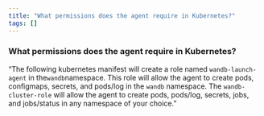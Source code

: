 ```yaml
---
title: "What permissions does the agent require in Kubernetes?"
tags: []
---
```


### What permissions does the agent require in Kubernetes?
“The following kubernetes manifest will create a role named
`wandb-launch-agent` in the`wandb`namespace. This role will allow the agent to create pods, configmaps, secrets, and pods/log in the `wandb` namespace. The `wandb-cluster-role` will allow the agent to create pods, pods/log, secrets, jobs, and jobs/status in any namespace of your choice.”